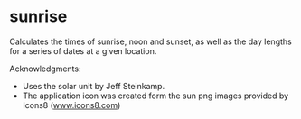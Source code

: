 # sunrise
Calculates the times of sunrise, noon and sunset, as well as the day lengths for a series of dates at a given location.

Acknowledgments:
* Uses the solar unit by Jeff Steinkamp.
* The application icon was created form the sun png images provided by Icons8 (www.icons8.com)
